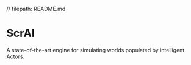 // filepath: README.md
# ScrAI

A state-of-the-art engine for simulating worlds populated by intelligent Actors.